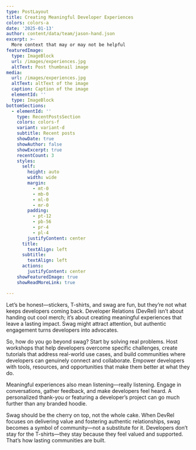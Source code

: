 ```yaml
---
type: PostLayout
title: Creating Meaningful Developer Experiences
colors: colors-a
date: '2025-01-13'
author: content/data/team/jason-hand.json
excerpt: >-
  More context that may or may not be helpful
featuredImage:
  type: ImageBlock
  url: /images/experiences.jpg
  altText: Post thumbnail image
media:
  url: /images/experiences.jpg
  altText: altText of the image
  caption: Caption of the image
  elementId: ''
  type: ImageBlock  
bottomSections:
  - elementId: ''
    type: RecentPostsSection
    colors: colors-f
    variant: variant-d
    subtitle: Recent posts
    showDate: true
    showAuthor: false
    showExcerpt: true
    recentCount: 3
    styles:
      self:
        height: auto
        width: wide
        margin:
          - mt-0
          - mb-0
          - ml-0
          - mr-0
        padding:
          - pt-12
          - pb-56
          - pr-4
          - pl-4
        justifyContent: center
      title:
        textAlign: left
      subtitle:
        textAlign: left
      actions:
        justifyContent: center
    showFeaturedImage: true
    showReadMoreLink: true

---
```


Let’s be honest—stickers, T-shirts, and swag are fun, but they’re not what keeps developers coming back. Developer Relations (DevRel) isn’t about handing out cool merch; it’s about creating meaningful experiences that leave a lasting impact. Swag might attract attention, but authentic engagement turns developers into advocates.

So, how do you go beyond swag? Start by solving real problems. Host workshops that help developers overcome specific challenges, create tutorials that address real-world use cases, and build communities where developers can genuinely connect and collaborate. Empower developers with tools, resources, and opportunities that make them better at what they do.

Meaningful experiences also mean listening—really listening. Engage in conversations, gather feedback, and make developers feel heard. A personalized thank-you or featuring a developer’s project can go much further than any branded hoodie.

Swag should be the cherry on top, not the whole cake. When DevRel focuses on delivering value and fostering authentic relationships, swag becomes a symbol of community—not a substitute for it. Developers don’t stay for the T-shirts—they stay because they feel valued and supported. That’s how lasting communities are built.